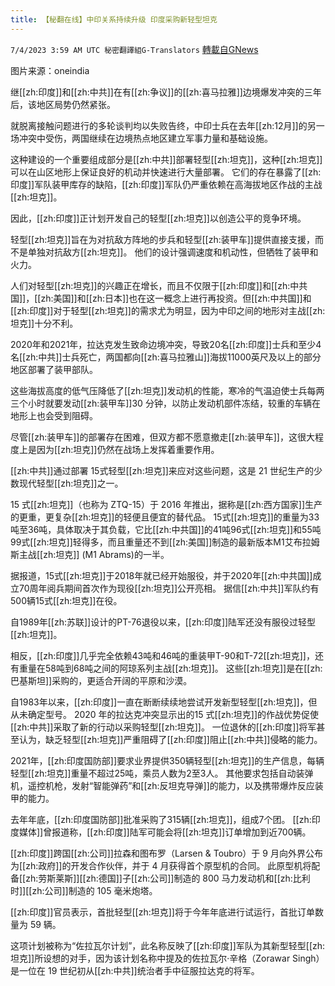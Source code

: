 ```yaml
---
title: 【秘翻在线】中印关系持续升级 印度采购新轻型坦克
---
```

`7/4/2023 3:59 AM UTC 秘密翻譯組G-Translators` [轉載自GNews](https://gnews.org/articles/1435025)

图片来源：oneindia

继[[zh:印度]]和[[zh:中共]]在有[[zh:争议]]的[[zh:喜马拉雅]]边境爆发冲突的三年后，该地区局势仍然紧张。

就脱离接触问题进行的多轮谈判均以失败告终，中印士兵在去年[[zh:12月]]的另一场冲突中受伤，两国继续在边境热点地区建立军事力量和基础设施。

这种建设的一个重要组成部分是[[zh:中共]]部署轻型[[zh:坦克]]，这种[[zh:坦克]]可以在山区地形上保证良好的机动并快速进行大量部署。 它们的存在暴露了[[zh:印度]]军队装甲库存的缺陷，[[zh:印度]]军队仍严重依赖在高海拔地区作战的主战[[zh:坦克]]。

因此，[[zh:印度]]正计划开发自己的轻型[[zh:坦克]]以创造公平的竞争环境。

轻型[[zh:坦克]]旨在为对抗敌方阵地的步兵和轻型[[zh:装甲车]]提供直接支援，而不是单独对抗敌方[[zh:坦克]]。 他们的设计强调速度和机动性，但牺牲了装甲和火力。

人们对轻型[[zh:坦克]]的兴趣正在增长，而且不仅限于[[zh:印度]]和[[zh:中共国]]，[[zh:美国]]和[[zh:日本]]也在这一概念上进行再投资。但[[zh:中共国]]和[[zh:印度]]对于轻型[[zh:坦克]]的需求尤为明显，因为中印之间的地形对主战[[zh:坦克]]十分不利。

2020年和2021年，拉达克发生致命边境冲突，导致20名[[zh:印度]]士兵和至少4名[[zh:中共]]士兵死亡，两国都向[[zh:喜马拉雅山]]海拔11000英尺及以上的部分地区部署了装甲部队。

这些海拔高度的低气压降低了[[zh:坦克]]发动机的性能，寒冷的气温迫使士兵每两三个小时就要发动[[zh:装甲车]]30 分钟，以防止发动机部件冻结，较重的车辆在地形上也会受到阻碍。

尽管[[zh:装甲车]]的部署存在困难，但双方都不愿意撤走[[zh:装甲车]]，这很大程度上是因为[[zh:坦克]]仍然在战场上发挥着重要作用。

[[zh:中共]]通过部署 15式轻型[[zh:坦克]]来应对这些问题，这是 21 世纪生产的少数现代轻型[[zh:坦克]]之一。

15 式[[zh:坦克]]（也称为 ZTQ-15）于 2016 年推出，据称是[[zh:西方国家]]生产的更重，更复杂[[zh:坦克]]的轻便且便宜的替代品。 15式[[zh:坦克]]的重量为33吨至36吨，具体取决于其负载，它比[[zh:中共国]]的41吨96式[[zh:坦克]]和55吨99式[[zh:坦克]]轻得多，而且重量还不到[[zh:美国]]制造的最新版本M1艾布拉姆斯主战[[zh:坦克]] (M1 Abrams)的一半。

据报道，15式[[zh:坦克]]于2018年就已经开始服役，并于2020年[[zh:中共国]]成立70周年阅兵期间首次作为现役[[zh:坦克]]公开亮相。 据信[[zh:中共]]军队约有500辆15式[[zh:坦克]]在役。

自1989年[[zh:苏联]]设计的PT-76退役以来，[[zh:印度]]陆军还没有服役过轻型[[zh:坦克]]。

相反，[[zh:印度]]几乎完全依赖43吨和46吨的重装甲T-90和T-72[[zh:坦克]]，还有重量在58吨到68吨之间的阿琼系列主战[[zh:坦克]]。 这些[[zh:坦克]]是在[[zh:巴基斯坦]]采购的，更适合开阔的平原和沙漠。

自1983年以来，[[zh:印度]]一直在断断续续地尝试开发新型轻型[[zh:坦克]]，但从未确定型号。 2020 年的拉达克冲突显示出的15 式[[zh:坦克]]的作战优势促使[[zh:中共]]采取了新的行动以采购轻型[[zh:坦克]]。 一位退休的[[zh:印度]]将军甚至认为，缺乏轻型[[zh:坦克]]严重阻碍了[[zh:印度]]阻止[[zh:中共]]侵略的能力。

2021年，[[zh:印度国防部]]要求业界提供350辆轻型[[zh:坦克]]的生产信息，每辆轻型[[zh:坦克]]重量不超过25吨，乘员人数为2至3人。 其他要求包括自动装弹机，遥控机枪，发射“智能弹药”和[[zh:反坦克导弹]]的能力，以及携带爆炸反应装甲的能力。

去年年底，[[zh:印度国防部]]批准采购了315辆[[zh:坦克]]，组成7个团。 [[zh:印度媒体]]曾报道称，[[zh:印度]]陆军可能会将[[zh:坦克]]订单增加到近700辆。

[[zh:印度]]跨国[[zh:公司]]拉森和图布罗（Larsen & Toubro）于 9 月向外界公布为[[zh:政府]]的开发合作伙伴，并于 4 月获得首个原型机的合同。 此原型机将配备[[zh:劳斯莱斯]][[zh:德国]]子[[zh:公司]]制造的 800 马力发动机和[[zh:比利时]][[zh:公司]]制造的 105 毫米炮塔。

[[zh:印度]]官员表示，首批轻型[[zh:坦克]]将于今年年底进行试运行，首批订单数量为 59 辆。

这项计划被称为“佐拉瓦尔计划”，此名称反映了[[zh:印度]]军队为其新型轻型[[zh:坦克]]所设想的对手，因为该计划名称中提及的佐拉瓦尔·辛格（Zorawar Singh）是一位在 19 世纪初从[[zh:中共]]统治者手中征服拉达克的将军。
